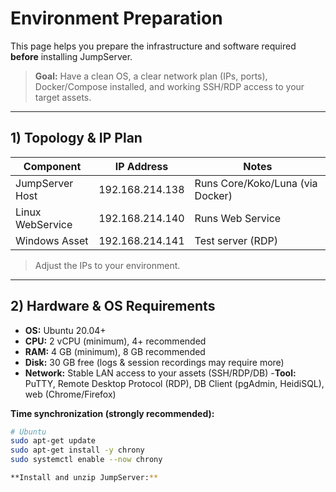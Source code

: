 # Environment Preparation

This page helps you prepare the infrastructure and software required **before** installing JumpServer.

> **Goal:** Have a clean OS, a clear network plan (IPs, ports), Docker/Compose installed, and working SSH/RDP access to your target assets.

---

## 1) Topology & IP Plan

| Component       | IP Address       | Notes                                  |
|-----------------|------------------|----------------------------------------|
| JumpServer Host | 192.168.214.138  | Runs Core/Koko/Luna (via Docker)       |
| Linux WebService| 192.168.214.140  | Runs Web Service                       |
| Windows Asset   | 192.168.214.141  | Test server (RDP)                      |

> Adjust the IPs to your environment.

---

## 2) Hardware & OS Requirements

- **OS:** Ubuntu 20.04+
- **CPU:** 2 vCPU (minimum), 4+ recommended
- **RAM:** 4 GB (minimum), 8 GB recommended
- **Disk:** 30 GB free (logs & session recordings may require more)
- **Network:** Stable LAN access to your assets (SSH/RDP/DB)
-**Tool:** PuTTY, Remote Desktop Protocol (RDP), DB Client (pgAdmin, HeidiSQL), web (Chrome/Firefox)

**Time synchronization (strongly recommended):**
```bash
# Ubuntu
sudo apt-get update
sudo apt-get install -y chrony
sudo systemctl enable --now chrony

**Install and unzip JumpServer:**

